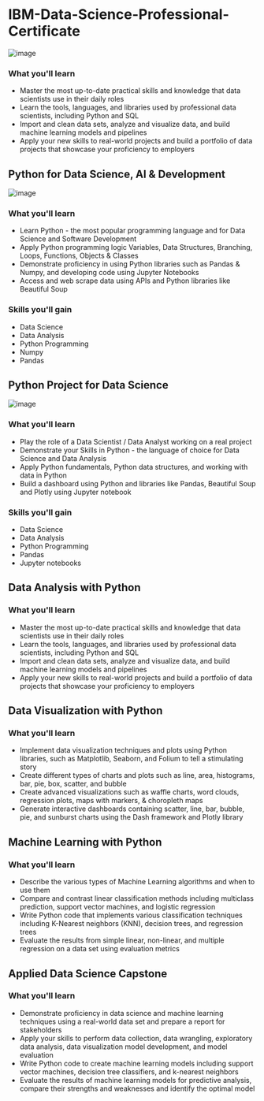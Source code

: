 # IBM-Data-Science-Professional-Certificate

![image](https://github.com/user-attachments/assets/d5de5618-97d8-4492-8e23-02d6e3d2134f)

### What you'll learn
- Master the most up-to-date practical skills and knowledge that data scientists use in their daily roles
- Learn the tools, languages, and libraries used by professional data scientists, including Python and SQL
- Import and clean data sets, analyze and visualize data, and build machine learning models and pipelines
- Apply your new skills to real-world projects and build a portfolio of data projects that showcase your proficiency to employers

## Python for Data Science, AI & Development

![image](https://github.com/user-attachments/assets/b31da048-dc01-4637-adee-fe8d39ec2c24)

### What you'll learn

- Learn Python - the most popular programming language and for Data Science and Software Development
- Apply Python programming logic Variables, Data Structures, Branching, Loops, Functions, Objects & Classes
- Demonstrate proficiency in using Python libraries such as Pandas & Numpy, and developing code using Jupyter Notebooks
- Access and web scrape data using APIs and Python libraries like Beautiful Soup

### Skills you'll gain
- Data Science
- Data Analysis
- Python Programming
- Numpy
- Pandas

## Python Project for Data Science

![image](https://github.com/user-attachments/assets/ba2a86a5-aba1-4a17-80b8-13c224834648)

### What you'll learn

- Play the role of a Data Scientist / Data Analyst working on a real project
- Demonstrate your Skills in Python - the language of choice for Data Science and Data Analysis
- Apply Python fundamentals, Python data structures, and working with data in Python
- Build a dashboard using Python and libraries like Pandas, Beautiful Soup and Plotly using Jupyter notebook

### Skills you'll gain
- Data Science
- Data Analysis
- Python Programming
- Pandas
- Jupyter notebooks

## Data Analysis with Python

### What you'll learn

- Master the most up-to-date practical skills and knowledge that data scientists use in their daily roles
- Learn the tools, languages, and libraries used by professional data scientists, including Python and SQL
- Import and clean data sets, analyze and visualize data, and build machine learning models and pipelines
- Apply your new skills to real-world projects and build a portfolio of data projects that showcase your proficiency to employers

## Data Visualization with Python

### What you'll learn

- Implement data visualization techniques and plots using Python libraries, such as Matplotlib, Seaborn, and Folium to tell a stimulating story
- Create different types of charts and plots such as line, area, histograms, bar, pie, box, scatter, and bubble
- Create advanced visualizations such as waffle charts, word clouds, regression plots, maps with markers, & choropleth maps
- Generate interactive dashboards containing scatter, line, bar, bubble, pie, and sunburst charts using the Dash framework and Plotly library

## Machine Learning with Python

### What you'll learn

- Describe the various types of Machine Learning algorithms and when to use them  
- Compare and contrast linear classification methods including multiclass prediction, support vector machines, and logistic regression  
- Write Python code that implements various classification techniques including K-Nearest neighbors (KNN), decision trees, and regression trees 
- Evaluate the results from simple linear, non-linear, and multiple regression on a data set using evaluation metrics   

## Applied Data Science Capstone

### What you'll learn

- Demonstrate proficiency in data science and machine learning techniques using a real-world data set and prepare a report for stakeholders   
- Apply your skills to perform data collection, data wrangling, exploratory data analysis, data visualization model development, and model evaluation
- Write Python code to create machine learning models including support vector machines, decision tree classifiers, and k-nearest neighbors  
- Evaluate the results of machine learning models for predictive analysis, compare their strengths and weaknesses and identify the optimal model   



